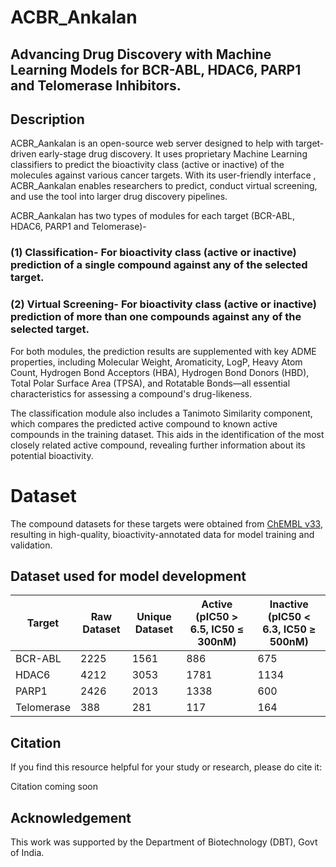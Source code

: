 # ACBR_Ankalan

## Advancing Drug Discovery with Machine Learning Models for BCR-ABL, HDAC6, PARP1 and Telomerase Inhibitors.

## Description 
ACBR_Aankalan is an open-source web server designed to help with target-driven early-stage drug discovery. It uses proprietary Machine Learning classifiers to predict the bioactivity class (active or inactive) of the molecules against various cancer targets.  With its user-friendly interface , ACBR_Aankalan enables researchers to predict, conduct virtual screening, and use the tool into larger drug discovery pipelines.

ACBR_Aankalan has two types of modules for each target (BCR-ABL, HDAC6, PARP1 and Telomerase)-

### (1) Classification- For bioactivity class (active or inactive) prediction of a single compound against any of the selected target.
### (2) Virtual Screening- For bioactivity class (active or inactive) prediction of more than one compounds against any of the selected target.

For both modules, the prediction results are supplemented with key ADME properties, including Molecular Weight, Aromaticity, LogP, Heavy Atom Count, Hydrogen Bond Acceptors (HBA), Hydrogen Bond Donors (HBD), Total Polar Surface Area (TPSA), and Rotatable Bonds—all essential characteristics for assessing a compound's drug-likeness.

The classification module also includes a Tanimoto Similarity component, which compares the predicted active compound to known active compounds in the training dataset.  This aids in the identification of the most closely related active compound, revealing further information about its potential bioactivity.

# Dataset

The compound datasets for these targets were obtained from [ChEMBL v33](https://www.ebi.ac.uk/chembl/), resulting in high-quality, bioactivity-annotated data for model training and validation.



## Dataset used for model development

| Target      | Raw Dataset | Unique Dataset | Active (pIC50 > 6.5, IC50 ≤ 300nM) | Inactive (pIC50 < 6.3, IC50 ≥ 500nM) |
|------------|------------|---------------|----------------------------------|----------------------------------|
| BCR-ABL    | 2225       | 1561          | 886                              | 675                              |
| HDAC6      | 4212       | 3053          | 1781                             | 1134                             |
| PARP1      | 2426       | 2013          | 1338                             | 600                              |
| Telomerase | 388        | 281           | 117                              | 164                              |


## Citation

If you find this resource helpful for your study or research, please do cite it:

Citation coming soon

## Acknowledgement
This work was supported by the Department of Biotechnology (DBT), Govt of India.
